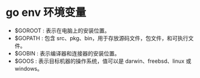 # go env 环境变量

* $GOROOT : 表示在电脑上的安装位置。
* $GOPATH : 包含 src、pkg、bin，用于存放源码文件，包文件，和可执行文件。
* $GOBIN : 表示编译器和连接器的安装位置。
* $GOOS : 表示目标机器的操作系统，值可以是 darwin、freebsd、linux 或windows。






















